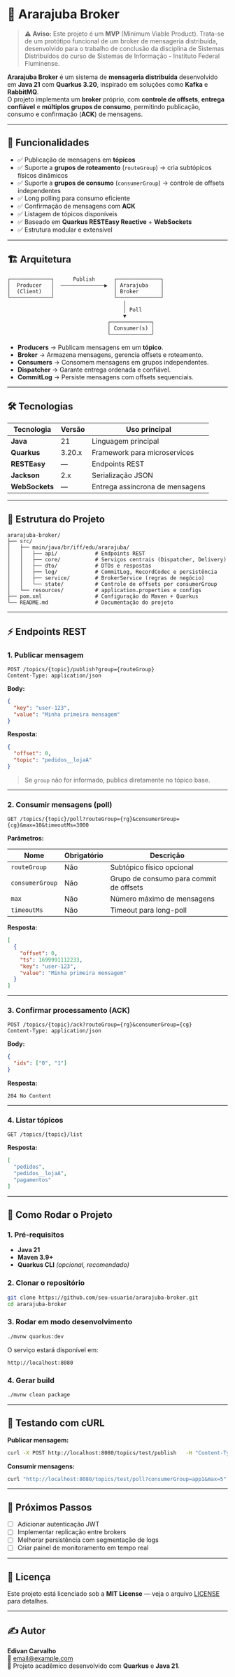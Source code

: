 # 🦜 Ararajuba Broker

> ⚠️ **Aviso:** Este projeto é um **MVP** (Minimum Viable Product). 
> Trata-se de um protótipo funcional de um broker de mensageria distribuída, desenvolvido 
> para o trabalho de conclusão da disciplina de Sistemas Distribuídos do curso de Sistemas de Informação - Instituto Federal Fluminense.

**Ararajuba Broker** é um sistema de **mensageria distribuída** desenvolvido em **Java 21** com **Quarkus 3.20**, inspirado em soluções como **Kafka** e **RabbitMQ**.  
O projeto implementa um **broker** próprio, com **controle de offsets**, **entrega confiável** e **múltiplos grupos de consumo**, permitindo publicação, consumo e confirmação (**ACK**) de mensagens.

---

## 🚀 Funcionalidades

- ✅ Publicação de mensagens em **tópicos**
- ✅ Suporte a **grupos de roteamento** (`routeGroup`) → cria subtópicos físicos dinâmicos
- ✅ Suporte a **grupos de consumo** (`consumerGroup`) → controle de offsets independentes
- ✅ Long polling para consumo eficiente
- ✅ Confirmação de mensagens com **ACK**
- ✅ Listagem de tópicos disponíveis
- ✅ Baseado em **Quarkus RESTEasy Reactive** + **WebSockets**
- ✅ Estrutura modular e extensível

---

## 🏗️ Arquitetura

```
┌─────────────┐      Publish      ┌──────────────┐
│  Producer   │  ──────────────▶  │ Ararajuba    │
│  (Client)   │                   │ Broker       │
└─────────────┘                   └──────────────┘
                                     │
                                     │ Poll
                                     ▼
                                ┌─────────────┐
                                │ Consumer(s) │
                                └─────────────┘
```

- **Producers** → Publicam mensagens em um **tópico**.
- **Broker** → Armazena mensagens, gerencia offsets e roteamento.
- **Consumers** → Consomem mensagens em grupos independentes.
- **Dispatcher** → Garante entrega ordenada e confiável.
- **CommitLog** → Persiste mensagens com offsets sequenciais.

---

## 🛠️ Tecnologias

| Tecnologia       | Versão  | Uso principal                    |
|------------------|---------|-----------------------------------|
| **Java**        | 21      | Linguagem principal             |
| **Quarkus**     | 3.20.x  | Framework para microservices    |
| **RESTEasy**    | —       | Endpoints REST                  |
| **Jackson**     | 2.x     | Serialização JSON               |
| **WebSockets**  | —       | Entrega assíncrona de mensagens |

---

## 📂 Estrutura do Projeto

```
ararajuba-broker/
├── src/
│   ├── main/java/br/iff/edu/ararajuba/
│   │   ├── api/            # Endpoints REST
│   │   ├── core/           # Serviços centrais (Dispatcher, Delivery)
│   │   ├── dto/            # DTOs e respostas
│   │   ├── log/            # CommitLog, RecordCodec e persistência
│   │   ├── service/        # BrokerService (regras de negócio)
│   │   └── state/          # Controle de offsets por consumerGroup
│   └── resources/          # application.properties e configs
├── pom.xml                 # Configuração do Maven + Quarkus
└── README.md               # Documentação do projeto
```

---

## ⚡ Endpoints REST

### **1. Publicar mensagem**
```http
POST /topics/{topic}/publish?group={routeGroup}
Content-Type: application/json
```
**Body:**
```json
{
  "key": "user-123",
  "value": "Minha primeira mensagem"
}
```
**Resposta:**
```json
{
  "offset": 0,
  "topic": "pedidos__lojaA"
}
```
> Se `group` não for informado, publica diretamente no tópico base.

---

### **2. Consumir mensagens (poll)**

```http
GET /topics/{topic}/poll?routeGroup={rg}&consumerGroup={cg}&max=10&timeoutMs=3000
```

**Parâmetros:**

| Nome            | Obrigatório | Descrição                               |
|-----------------|-------------|----------------------------------------|
| `routeGroup`    | Não         | Subtópico físico opcional             |
| `consumerGroup` | Não         | Grupo de consumo para commit de offsets |
| `max`           | Não         | Número máximo de mensagens           |
| `timeoutMs`     | Não         | Timeout para long-poll               |


**Resposta:**
```json
[
  {
    "offset": 0,
    "ts": 1699991112233,
    "key": "user-123",
    "value": "Minha primeira mensagem"
  }
]
```

---

### **3. Confirmar processamento (ACK)**

```http
POST /topics/{topic}/ack?routeGroup={rg}&consumerGroup={cg}
Content-Type: application/json
```

**Body:**
```json
{
  "ids": ["0", "1"]
}
```

**Resposta:**
```
204 No Content
```

---

### **4. Listar tópicos**

```http
GET /topics/{topic}/list
```
**Resposta:**
```json
[
  "pedidos",
  "pedidos__lojaA",
  "pagamentos"
]
```

---

## 🧩 Como Rodar o Projeto

### **1. Pré-requisitos**
- **Java 21**
- **Maven 3.9+**
- **Quarkus CLI** *(opcional, recomendado)*

### **2. Clonar o repositório**
```bash
git clone https://github.com/seu-usuario/ararajuba-broker.git
cd ararajuba-broker
```

### **3. Rodar em modo desenvolvimento**
```bash
./mvnw quarkus:dev
```
O serviço estará disponível em:
```
http://localhost:8080
```

### **4. Gerar build**
```bash
./mvnw clean package
```

---

## 🧪 Testando com cURL

**Publicar mensagem:**
```bash
curl -X POST http://localhost:8080/topics/test/publish   -H "Content-Type: application/json"   -d '{"key":"k1","value":"mensagem"}'
```

**Consumir mensagens:**
```bash
curl "http://localhost:8080/topics/test/poll?consumerGroup=app1&max=5"
```

---

## 📌 Próximos Passos

- [ ] Adicionar autenticação JWT
- [ ] Implementar replicação entre brokers
- [ ] Melhorar persistência com segmentação de logs
- [ ] Criar painel de monitoramento em tempo real

---

## 📝 Licença

Este projeto está licenciado sob a **MIT License** — veja o arquivo [LICENSE](LICENSE) para detalhes.

---

## ✍️ Autor

**Edivan Carvalho**  
📧 [email@example.com](mailto:email@example.com)  
🚀 Projeto acadêmico desenvolvido com **Quarkus** e **Java 21**.

